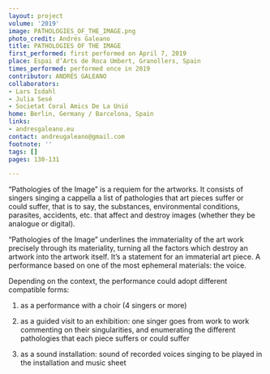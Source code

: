 ```yaml
---
layout: project
volume: '2019'
image: PATHOLOGIES_OF_THE_IMAGE.png
photo_credit: Andrés Galeano
title: PATHOLOGIES OF THE IMAGE
first_performed: first performed on April 7, 2019
place: Espai d’Arts de Roca Umbert, Granollers, Spain
times_performed: performed once in 2019
contributor: ANDRÉS GALEANO
collaborators:
- Lars Isdahl
- Julia Sesé
- Societat Coral Amics De La Unió
home: Berlin, Germany / Barcelona, Spain
links:
- andresgaleano.eu
contact: andreugaleano@gmail.com
footnote: ''
tags: []
pages: 130-131

---
```


“Pathologies of the Image” is a requiem for the artworks. It consists of singers singing a cappella a list of pathologies that art pieces suffer or could suffer, that is to say, the substances, environmental conditions, parasites, accidents, etc. that affect and destroy images (whether they be analogue or digital).

“Pathologies of the Image” underlines the immateriality of the art work precisely through its materiality, turning all the factors which destroy an artwork into the artwork itself. It’s a statement for an immaterial art piece. A performance based on one of the most ephemeral materials: the voice.

Depending on the context, the performance could adopt different compatible forms:

1) as a performance with a choir (4 singers or more)

2) as a guided visit to an exhibition: one singer goes from work to work commenting on their singularities, and enumerating the different pathologies that each piece suffers or could suffer

3) as a sound installation: sound of recorded voices singing to be played in the installation and music sheet
